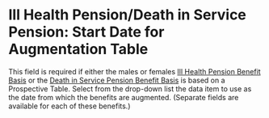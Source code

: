 # Ill Health Pension/Death in Service Pension: Start Date for Augmentation Table

This field is required if either the males or females [Ill Health
Pension Benefit Basis](actives_basis+illind.md) or the [Death in
Service Pension Benefit Basis](actives_basis+wobas.md) is based on a
Prospective Table. Select from the drop-down list the data item to use
as the date from which the benefits are augmented. (Separate fields are
available for each of these benefits.)
